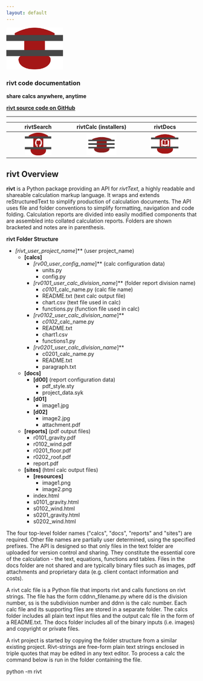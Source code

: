 ```yaml
---
layout: default
---
```


<img src="./assets/img/rivt01.png" width="150" height="110" /> 

### rivt code documentation
**share calcs anywhere, anytime**

<a href="https://github.com/rivtcalc/rivt"><b>rivt source code on GitHub</b></a> 

---------------------------

<table>
<colgroup>
  <col width="25%" />
  <col width="25%" />
  <col width="25%" />
</colgroup>
<thead>
<tr class="header">
  <th style="text-align: center">rivtSearch</th>
  <th style="text-align: center">rivtCalc (installers)</th>
  <th style="text-align: center">rivtDocs</th>
</tr>
</thead>
<tbody>
<tr>
  <td style="text-align: center"><a href="https://github.com/search"> <img src="./assets/img/search01.png" width="70" height="60" /></a></td>
  <td style="text-align: center"><a href="https://rivtcalc.org"> <img src="./assets/img/rivtcalc01.png" width="80" height="60" /></a></td>
  <td style="text-align: center"><a href="https://rivtdocs.net"> <img src="./assets/img/codedocs09.png" width="80" height="60" /></a></td>
</tr>
</tbody>
</table>

## **rivt** Overview

**rivt** is a Python package providing an API for *rivtText*, a highly readable
and shareable calculation markup language. It wraps and extends
reStructuredText to simplify production of calculation documents. The API uses
file and folder conventions to simplify formatting, navigation and code
folding. Calculation reports are divided into easily modified components that
are assembled into collated calculation reports. Folders are shown bracketed
and notes are in parenthesis.

**rivt Folder Structure**

- **[rivt*_user_project_name*]** (user project_name)
    - **[calcs]**
        - **[rv00*_user_config_name*]** (calc configuration data)
            - units.py
            - config.py
        - **[rv0101*_user_calc_division_name*]**  (folder report division name)
            - *c0101*_calc_name.py (calc file name) 
            - README.txt (text calc output file)
            - chart.csv (text file used in calc)
            - functions.py (function file used in calc)
        - **[rv0102*_user_calc_division_name*]** 
            - *c0102*_calc_name.py
            - README.txt
            - chart1.csv 
            - functions1.py 
         - **[rv0201*_user_calc_division_name*]**
            - c0201_calc_name.py
            - README.txt
            - paragraph.txt
   - **[docs]**
        - **[d00]** (report configuration data)
            - pdf_style.sty
            - project_data.syk
        - **[d01]**
            - image1.jpg
        - **[d02]**
            - image2.jpg
            - attachment.pdf    
    - **[reports]** (pdf output files)
        - r0101_gravity.pdf
        - r0102_wind.pdf
        - r0201_floor.pdf
        - r0202_roof.pdf
        - report.pdf
    - **[sites]** (html calc output files)
        - **[resources]**
            - image1.png
            - image2.png
        - index.html
        - s0101_gravity.html
        - s0102_wind.html
        - s0201_gravity.html
        - s0202_wind.html

The four top-level folder names ("calcs", "docs", "reports" and "sites") are
required. Other file names are partially user determined, using the specified
prefixes. The API is designed so that only files in the text folder are
uploaded for version control and sharing. They constitute the essential core of
the calculation - the text, equations, functions and tables. Files in the docs
folder are not shared and are typically binary files such as images, pdf
attachments and proprietary data (e.g. client contact information and costs).

A rivt calc file is a Python file that imports rivt and calls functions on rivt
strings. The file has the form cddnn_filename.py where dd is the division
number, ss is the subdivision number and ddnn is the calc number. Each calc
file and its supporting files are stored in a separate folder. The calcs folder
includes all plain text input files and the output calc file in the form of a
README.txt. The docs folder includes all of the binary inputs (i.e. images) and copyright or private files. 

A rivt project is started by copying the folder structure from a similar
existing project.  Rivt-strings are free-form plain text strings enclosed in triple quotes that may be edited in any text editor. To process a calc the command below is run in the folder containing the file.

python -m rivt
